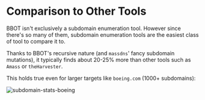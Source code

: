 # Comparison to Other Tools

BBOT isn't exclusively a subdomain enumeration tool. However since there's so many of them, subdomain enumeration tools are the easiest class of tool to compare it to.

Thanks to BBOT's recursive nature (and `massdns`' fancy subdomain mutations), it typically finds about 20-25% more than other tools such as `Amass` or `theHarvester`.

This holds true even for larger targets like `boeing.com` (1000+ subdomains):

![subdomain-stats-boeing](https://github.com/blacklanternsecurity/bbot/assets/20261699/de0154c1-476e-4337-9599-45a1c5e0e78b)

